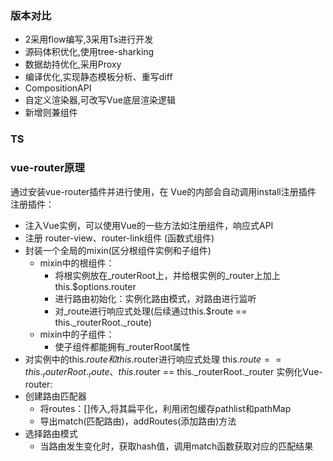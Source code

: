 ### 版本对比
- 2采用flow编写,3采用Ts进行开发
- 源码体积优化,使用tree-sharking
- 数据劫持优化,采用Proxy
- 编译优化,实现静态模板分析、重写diff
- CompositionAPI
- 自定义渲染器,可改写Vue底层渲染逻辑
- 新增则兼组件

### TS
 


### vue-router原理
通过安装vue-router插件并进行使用，在 Vue的内部会自动调用install注册插件
注册插件：
  - 注入Vue实例，可以使用Vue的一些方法如注册组件，响应式API
  - 注册 router-view、router-link组件 (函数式组件)
  - 封装一个全局的mixin(区分根组件实例和子组件)
    - mixin中的根组件：
      - 将根实例放在_routerRoot上，并给根实例的_router上加上this.$options.router
      - 进行路由初始化：实例化路由模式，对路由进行监听
      - 对_route进行响应式处理(后续通过this.$route == this._routerRoot._route)
    - mixin中的子组件：
      - 使子组件都能拥有_routerRoot属性
  - 对实例中的this.$route 和 this.$router进行响应式处理 this.$route == this._routerRoot._route、this.$router == this._routerRoot._router
实例化Vue-router:
  - 创建路由匹配器
    - 将routes：[]传入,将其扁平化，利用闭包缓存pathlist和pathMap
    - 导出match(匹配路由)，addRoutes(添加路由)方法
  - 选择路由模式
    - 当路由发生变化时，获取hash值，调用match函数获取对应的匹配结果